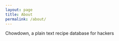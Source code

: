 ```yaml
---
layout: page
title: About
permalink: /about/
---
```


Chowdown, a plain text recipe database for hackers